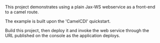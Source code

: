 
This project demonstrates using a plain Jax-WS webservice as a front-end to a camel route.

The example is built upon the 'CamelCDI' quickstart.  

Build this project, then deploy it and invoke the web service through the URL published on the console as the application deploys.
